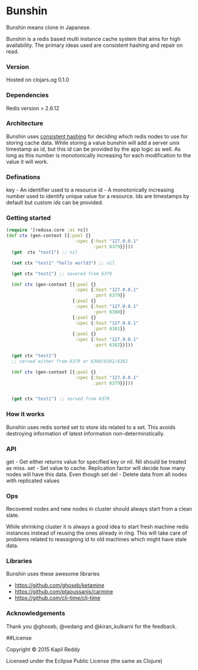 # Bunshin

Bunshin means clone in Japanese.

Bunshin is a redis based multi instance cache system that aims for high availability. The primary ideas used are consistent hashing and repair on read.


### Version
Hosted on clojars.og
0.1.0

### Dependencies

Redis version > 2.6.12

### Architecture

Bunshin uses [consistent hashing](http://en.wikipedia.org/wiki/Consistent_hashing) for deciding which redis nodes to use for storing cache data. While storing a value bunshin will add a server unix timestamp as id, but this id can be provided by the app logic as well. As long as this number is monotonically increasing for each modification to the value it will work.


### Definations

key - An identifier used to a resource
id - A monotonically increasing number used to identify unique value for a resource. Ids are timestamps by default but custom ids can be provided.


### Getting started

```clojure
(require '[redusa.core :as rc])
(def ctx (gen-context [{:pool {}
                          :spec {:host "127.0.0.1"
                                 :port 6379}}]))
  (get  ctx "test1") ;; nil

  (set ctx "test1" "hello world3") ;; nil

  (get ctx "test1") ;; severed from 6379

  (def ctx (gen-context [{:pool {}
                          :spec {:host "127.0.0.1"
                                 :port 6379}}
                         {:pool {}
                          :spec {:host "127.0.0.1"
                                 :port 6380}}
                         {:pool {}
                          :spec {:host "127.0.0.1"
                                 :port 6381}}
                         {:pool {}
                          :spec {:host "127.0.0.1"
                                 :port 6382}}]))

  (get ctx "test1")
  ;; served either from 6379 or 6380/6381/6382

  (def ctx (gen-context [{:pool {}
                          :spec {:host "127.0.0.1"
                                 :port 6379}}]))


  (get ctx "test1") ;; served from 6379
```

### How it works
Bunshin uses redis sorted set to store ids related to a set. This avoids destroying information of latest information non-determinstically.


### API

get - Get either returns value for specified key or nil. Nil should be treated as miss.
set - Set value to cache. Replication factor will decide how many nodes will have this data. Even though set
del - Delete data from all nodes with replicated values


### Ops

Recovered nodes and new nodes in cluster should always start from a
clean slate.

While shrinking cluster it is always a good idea to start fresh machine
redis instances instead of reusing the ones already in ring. This will
take care of problems related to reassigning id to old machines which
might have stale data.

### Libraries
Bunshin uses these awesome libraries

- https://github.com/ghoseb/ketamine
- https://github.com/ptaoussanis/carmine
- https://github.com/clj-time/clj-time

### Acknowledgements
Thank you @ghoseb, @vedang and @kiran_kulkarni for the feedback.


##License

Copyright © 2015 Kapil Reddy

Licensed under the Eclipse Public License (the same as Clojure)
